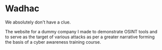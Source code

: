 # Wadhac

We absolutely don't have a clue.

The website for a dummy company I made to demonstrate OSINT tools and to serve as the target of various attacks as per a greater narrative forming the basis of a cyber awareness training course.
